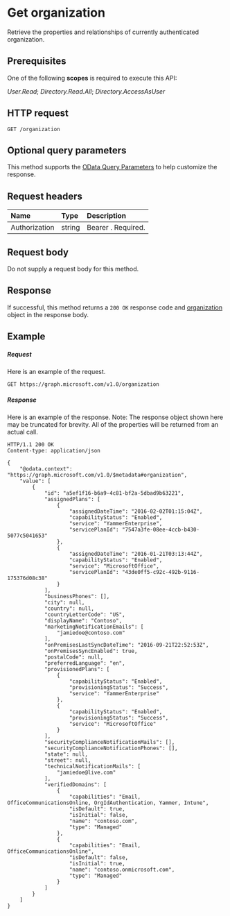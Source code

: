 # Get organization

Retrieve the properties and relationships of currently authenticated organization.
## Prerequisites
One of the following **scopes** is required to execute this API:

*User.Read*; *Directory.Read.All*; *Directory.AccessAsUser*

## HTTP request
<!-- { "blockType": "ignored" } -->
```http
GET /organization

```
## Optional query parameters
This method supports the [OData Query Parameters](http://graph.microsoft.io/docs/overview/query_parameters) to help customize the response.
## Request headers
| Name       | Type | Description|
|:-----------|:------|:----------|
| Authorization  | string  | Bearer <token>. Required. |

## Request body
Do not supply a request body for this method.
## Response
If successful, this method returns a `200 OK` response code and [organization](../resources/organization.md) object in the response body.
## Example
##### Request
Here is an example of the request.
<!-- {
  "blockType": "request",
  "name": "get_organization"
}-->
```http
GET https://graph.microsoft.com/v1.0/organization
```
##### Response
Here is an example of the response. Note: The response object shown here may be truncated for brevity. All of the properties will be returned from an actual call.
<!-- {
  "blockType": "response",
  "truncated": true,
  "@odata.type": "microsoft.graph.organization"
} -->
```http
HTTP/1.1 200 OK
Content-type: application/json

{
    "@odata.context": "https://graph.microsoft.com/v1.0/$metadata#organization",
    "value": [
        {
            "id": "a5ef1f16-b6a9-4c81-bf2a-5dbad9b63221",
            "assignedPlans": [
                {
                    "assignedDateTime": "2016-02-02T01:15:04Z",
                    "capabilityStatus": "Enabled",
                    "service": "YammerEnterprise",
                    "servicePlanId": "7547a3fe-08ee-4ccb-b430-5077c5041653"
                },
                {
                    "assignedDateTime": "2016-01-21T03:13:44Z",
                    "capabilityStatus": "Enabled",
                    "service": "MicrosoftOffice",
                    "servicePlanId": "43de0ff5-c92c-492b-9116-175376d08c38"
                }
            ],
            "businessPhones": [],
            "city": null,
            "country": null,
            "countryLetterCode": "US",
            "displayName": "Contoso",
            "marketingNotificationEmails": [
                "jamiedoe@contoso.com"
            ],
            "onPremisesLastSyncDateTime": "2016-09-21T22:52:53Z",
            "onPremisesSyncEnabled": true,
            "postalCode": null,
            "preferredLanguage": "en",
            "provisionedPlans": [
                {
                    "capabilityStatus": "Enabled",
                    "provisioningStatus": "Success",
                    "service": "YammerEnterprise"
                },
                {
                    "capabilityStatus": "Enabled",
                    "provisioningStatus": "Success",
                    "service": "MicrosoftOffice"
                }
            ],
            "securityComplianceNotificationMails": [],
            "securityComplianceNotificationPhones": [],
            "state": null,
            "street": null,
            "technicalNotificationMails": [
                "jamiedoe@live.com"
            ],
            "verifiedDomains": [
                {
                    "capabilities": "Email, OfficeCommunicationsOnline, OrgIdAuthentication, Yammer, Intune",
                    "isDefault": true,
                    "isInitial": false,
                    "name": "contoso.com",
                    "type": "Managed"
                },
                {
                    "capabilities": "Email, OfficeCommunicationsOnline",
                    "isDefault": false,
                    "isInitial": true,
                    "name": "contoso.onmicrosoft.com",
                    "type": "Managed"
                }
            ]
        }
    ]
}
```

<!-- uuid: 8fcb5dbc-d5aa-4681-8e31-b001d5168d79
2015-10-25 14:57:30 UTC -->
<!-- {
  "type": "#page.annotation",
  "description": "Get organization",
  "keywords": "",
  "section": "documentation",
  "tocPath": ""
}-->
